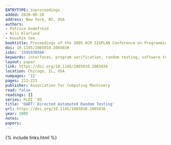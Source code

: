 ```yaml
---
ENTRYTYPE: inproceedings
added: 2020-06-28
address: New York, NY, USA
authors:
- Patrice Godefroid
- Nils Klarlund
- Koushik Sen
booktitle: Proceedings of the 2005 ACM SIGPLAN Conference on Programming Language Design and Implementation
doi: 10.1145/1065010.1065036
isbn: '1595930566'
keywords: interfaces, program verification, random testing, software testing, automated test generation
layout: paper
link: https://doi.org/10.1145/1065010.1065036
location: Chicago, IL, USA
numpages: '11'
pages: 213-223
publisher: Association for Computing Machinery
read: false
readings: []
series: PLDI '05
title: 'DART: Directed Automated Random Testing'
url: https://doi.org/10.1145/1065010.1065036
year: 2005
notes:
papers:
---
```

{% include links.html %}
